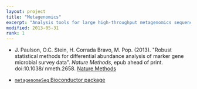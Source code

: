 ```yaml
---
layout: project
title: "Metagenomics"
excerpt: "Analysis tools for large high-throughput metagenomics sequencing projects"
modified: 2013-05-31
rank: 1
---
```


- J. Paulson, O.C. Stein, H. Corrada Bravo, M. Pop. (2013). "Robust statistical
methods for differential abundance analysis of marker gene microbial
survey data". _Nature Methods_, epub ahead of print. doi:10.1038/
nmeth.2658. [Nature Methods](http://www.nature.com/nmeth/journal/v10/n12/full/nmeth.2658.html)

- [`metagenomeSeq` Bioconductor package](http://bioconductor.org/packages/release/bioc/html/metagenomeSeq.html)
